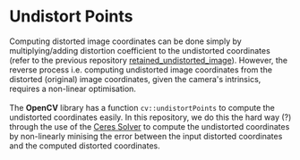 # Undistort Points
Computing distorted image coordinates can be done simply by multiplying/adding distortion coefficient to the undistorted coordinates (refer to the previous repository [retained_undistorted_image](https://github.com/stanathong/retained_undistort_image)). However, the reverse process i.e. computing undistorted image coordinates from the distorted (original) image coordinates, given the camera's intrinsics, requires a non-linear optimisation.<br><br>
The __OpenCV__ library has a function `cv::undistortPoints` to compute the undistorted coordinates easily. In this repository, we do this the hard way (?) through the use of the [Ceres Solver](http://ceres-solver.org/) to compute the undistorted coordinates by non-linearly minising the error between the input distorted coordinates and the computed distorted coordinates.<br>
